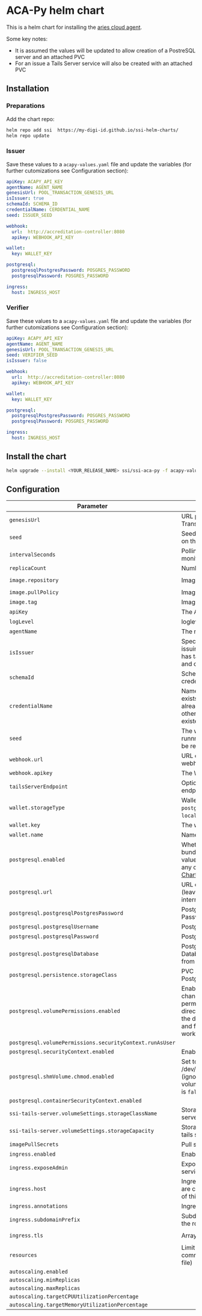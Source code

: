 # ACA-Py helm chart

This is a helm chart for installing the [aries cloud agent](https://github.com/hyperledger/aries-cloudagent-python).

Some key notes:

- It is assumed the values will be updated to allow creation of a PostreSQL server and an attached PVC
- For an issue a Tails Server service will also be created with an attached PVC

## Installation

### Preparations

Add the chart repo:

```sh
helm repo add ssi  https://my-digi-id.github.io/ssi-helm-charts/
helm repo update
```

### Issuer

Save these values to a `acapy-values.yaml` file and update the variables (for further cutomizations see Configuration section):

```yaml
apiKey: ACAPY_API_KEY
agentName: AGENT_NAME
genesisUrl: POOL_TRANSACTION_GENESIS_URL
isIssuer: true
schemaId: SCHEMA_ID
credentialName: CERDENTIAL_NAME
seed: ISSUER_SEED

webhook:
  url:  http://accreditation-controller:8080
  apikey: WEBHOOK_API_KEY

wallet: 
  key: WALLET_KEY

postgresql:
  postgresqlPostgresPassword: POSGRES_PASSWORD
  postgresqlPassword: POSGRES_PASSWORD

ingress:
  host: INGRESS_HOST
```

### Verifier

Save these values to a `acapy-values.yaml` file and update the variables (for further cutomizations see Configuration section):

```yaml
apiKey: ACAPY_API_KEY
agentName: AGENT_NAME
genesisUrl: POOL_TRANSACTION_GENESIS_URL
seed: VERIFIER_SEED
isIssuer: false

webhook:
  url:  http://accreditation-controller:8080
  apikey: WEBHOOK_API_KEY

wallet: 
  key: WALLET_KEY

postgresql:
  postgresqlPostgresPassword: POSGRES_PASSWORD
  postgresqlPassword: POSGRES_PASSWORD

ingress:
  host: INGRESS_HOST
```

## Install the chart

```sh
helm upgrade --install <YOUR_RELEASE_NAME> ssi/ssi-aca-py -f acapy-values.yaml
```

## Configuration

| Parameter                                                | Description                                                                                                                                                                                   | Default                                |
| -------------------------------------------------------- | --------------------------------------------------------------------------------------------------------------------------------------------------------------------------------------------- | -------------------------------------- |
| `genesisUrl`                                             | URL pointing to the Pool Transaction Genesis                                                                                                                                                  | `nil`                                  |
| `seed`                                                   | Seed of a monitoring DID on the network                                                                                                                                                       | `nil`                                  |
| `intervalSeconds`                                        | Polling interval of the monitoring                                                                                                                                                            | `30`                                   |
| `replicaCount`                                           | Number of replicas                                                                                                                                                                            | `1`                                    |
| `image.repository`                                       | Image Repository                                                                                                                                                                              | `ghcr.io/my-digi-id/ssi-aca-py`        |
| `image.pullPolicy`                                       | Image Pull policy                                                                                                                                                                             | `IfNotPresent`                         |
| `image.tag`                                              | Image Tag                                                                                                                                                                                     | `"1.0.0"`                              |
| `apiKey`                                                 | The Aca-Py Api key                                                                                                                                                                            | `""`                                   |
| `logLevel`                                               | loglevel                                                                                                                                                                                      | `info`                                 |
| `agentName`                                              | The name of the Agent.                                                                                                                                                                         | `Aries-Cloudagent`                     |
| `isIssuer`                                               | Specifiy if deploying for issuing or verifying (issuer has tails server bundled and creates credentials)                                                                                      | `false`                                 |
| `schemaId`                                               | Schema id of the used credential schema                                                                                                                                                       | `""`                                   |
| `credentialName`                                         | Name of the credential (if it exists on the ledger it must already exist in the wallet, otherwise use a name not existent on the ledger)                                                      | `default`                              |
| `seed`                                                   | The wallet did Seed (if runnning as issuer it has to be registered on the ledger)                                                                                                             | `""`                                   |
| `webhook.url`                                            | URL of the aca-py webhook                                                                                                                                                                     | `http://accreditation-controller:8080` |
| `webhook.apikey`                                         | The Webhook API key                                                                                                                                                                           | `"123"`                                |
| `tailsServerEndpoint`                                    | Optional tails server endpoint                                                                                                                                                                | `nil`                                  |
| `wallet.storageType`                                     | Wallet storage type (one of `postgres_storage` and `local`)                                                                                                                                   | `postgres_storage`                     |
| `wallet.key`                                             | The wallet key                                                                                                                                                                                | `""`                                   |
| `wallet.name`                                            | Name of the wallet                                                                                                                                                                            | `wallet`                               |
| `postgresql.enabled`                                     | Whether or not to use the bundled postgres (postgres values can be extended by any of [the Bitnami Postgres Chart](https://github.com/bitnami/charts/tree/master/bitnami/postgresql/) values) | `true`                                 |
| `postgresql.url`                                        | URL of the postgres server (leave blank when using internal postgres) )                                                                                                                       | `""`                                   |
| `postgresql.postgresqlPostgresPassword`                  | PostgreSQL admin Password                                                                                                                                                                     | `""`                                   |
| `postgresql.postgresqlUsername`                          | PostgreSQL username                                                                                                                                                                           | `ariescloudagent`                      |
| `postgresql.postgresqlPassword`                          | PostgreSQL Password                                                                                                                                                                           | `""`                                   |
| `postgresql.postgresqlDatabase`                          | PostgreSQL defualt Database (must be different from wallet name)                                                                                                                              | `ariescloudagent`                      |
| `postgresql.persistence.storageClass`                    | PVC Storage Class for PostgreSQL volume                                                                                                                                                       | `nil`                                  |
| `postgresql.volumePermissions.enabled`                   | Enable init container that changes volume permissions in the data directory (for cases where the default k8s runAsUser and fsUser values do not work)                                         | `false`                                |
| `postgresql.volumePermissions.securityContext.runAsUser` |                                                                                                                                                                                               | `auto`                                 |
| `postgresql.securityContext.enabled`                     | Enable security context                                                                                                                                                                       | `false`                                |
| `postgresql.shmVolume.chmod.enabled`                     | Set to `true` to chmod 777 /dev/shm on a initContainer (ignored if volumePermissions.enabled is `false`)                                                                                      | `false`                                |
| `postgresql.containerSecurityContext.enabled`            |                                                                                                                                                                                               | `false`                                |
| `ssi-tails-server.volumeSettings.storageClassName`       | Storage class for the tails server pvc                                                                                                                                                        | `nil`                                  |
| `ssi-tails-server.volumeSettings.storageCapacity`        | Storage capacity for the tails server pvc                                                                                                                                                     | `10Gi`                                 |
| `imagePullSecrets`                                       | Pull secrets                                                                                                                                                                                   | `[]`                                  |
| `ingress.enabled`                                        | Enable ingress routes                                                                                                                                                                         | `true`                                 |
| `ingress.exposeAdmin`                                    | Expose the acapy admin service as an ingress route                                                                                                                                            | `false`                                |
| `ingress.host`                                           | Ingress host URL, routes are created as subdomains of this host                                                                                                                               | `""`                                   |
| `ingress.annotations`                                    | Ingress Annotations                                                                                                                                                                           | `{}`                                   |
| `ingress.subdomainPrefix`                                | Subdomain prefix added to the routes (e.g. <prefix>indy.<host>)                                                                                                                               | `""`                                   |
| `ingress.tls`                                            | Array of tls secrets                                                                                                                                                                          | `[{secretName: tls-secret}]`           |
| `resources`                                              | Limit resources (see commments in values.yaml file)                                                                                                                                           | `{}`                                   |
| `autoscaling.enabled`                                    |                                                                                                                                                                                               | `false`                                |
| `autoscaling.minReplicas`                                |                                                                                                                                                                                               | `1`                                    |
| `autoscaling.maxReplicas`                                |                                                                                                                                                                                               | `100`                                  |
| `autoscaling.targetCPUUtilizationPercentage`             |                                                                                                                                                                                               | `80`                                   |
| `autoscaling.targetMemoryUtilizationPercentage`          |                                                                                                                                                                                               | `80`                                   |
